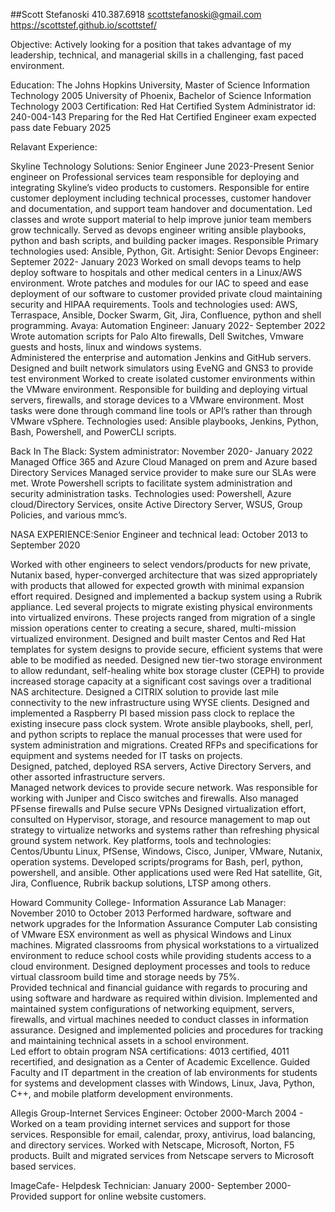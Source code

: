 ##Scott Stefanoski
410.387.6918 
scottstefanoski@gmail.com
https://scottstef.github.io/scottstef/

Objective: Actively looking for a position that takes advantage of my leadership, technical, and managerial skills in a challenging, fast paced environment.

Education:  The Johns Hopkins University, Master of Science Information Technology 2005
                      University of Phoenix, Bachelor of Science Information Technology 2003
Certification: Red Hat Certified System Administrator id: 240-004-143
                       Preparing for the Red Hat Certified Engineer exam expected pass date Febuary 2025 

Relavant Experience:

Skyline Technology Solutions:  Senior Engineer June 2023-Present
Senior engineer on Professional services team responsible for deploying and integrating Skyline’s video products to customers.  Responsible for entire customer deployment including technical processes, customer handover and documentation, and support team handover and documentation.
Led classes and wrote support material to help improve junior team members grow technically.
Served as devops engineer writing ansible playbooks, python and bash scripts, and building packer images.
Responsible 
Primary technologies used: Ansible, Python, Git.
Artisight: Senior Devops Engineer: Septemer 2022- January 2023
Worked on small devops teams to help deploy software to hospitals and other medical centers in a Linux/AWS environment.
Wrote patches and modules for our IAC to speed and ease deployment of our software to customer provided private cloud maintaining security and HIPAA requirements.
Tools and technologies used: AWS, Terraspace, Ansible, Docker Swarm, Git, Jira, Confluence, python and shell programming.
Avaya: Automation Engineer: January 2022- September 2022
Wrote automation scripts for Palo Alto firewalls, Dell Switches, Vmware guests and hosts, linux and windows systems.  
Administered the enterprise and automation Jenkins and GitHub servers.
Designed and built network simulators using EveNG and GNS3 to provide test environment 
Worked to create isolated customer environments within the VMware environment.  Responsible for building and deploying virtual servers, firewalls, and storage devices to a VMware environment.  Most tasks were done through command line tools or API’s rather than through VMware vSphere.
Technologies used: Ansible playbooks, Jenkins, Python, Bash, Powershell, and PowerCLI scripts.

Back In The Black:  System administrator: November 2020- January 2022
Managed Office 365 and Azure Cloud
Managed on prem and Azure based Directory Services
Managed service provider to make sure our SLAs were met.
Wrote Powershell scripts to facilitate system administration and security administration tasks.
Technologies used: Powershell, Azure cloud/Directory Services, onsite Active Directory Server, WSUS, Group Policies, and various mmc’s.

NASA EXPERIENCE:Senior Engineer and technical lead: October 2013 to September 2020

Worked with other engineers to select vendors/products for new private, Nutanix based, hyper-converged architecture that was sized appropriately with products that allowed for expected growth with minimal expansion effort required.
Designed and implemented a backup system using a Rubrik appliance.
Led several projects to migrate existing physical environments into virtualized environs.  These projects ranged from migration of a single mission operations center to creating a secure, shared, multi-mission virtualized environment.
Designed and built master Centos and Red Hat templates for system designs to provide secure, efficient systems that were able to be modified as needed.
Designed new tier-two storage environment to allow redundant, self-healing white box storage cluster (CEPH) to provide increased storage capacity at a significant cost savings over a traditional NAS architecture.
Designed a CITRIX solution to provide last mile connectivity to the new infrastructure using WYSE clients.
Designed and implemented a Raspberry PI based mission pass clock to replace the existing insecure pass clock system.
Wrote ansible playbooks, shell, perl, and python scripts to replace the manual processes that were used for system administration and migrations.
Created RFPs and specifications for equipment and systems needed for IT tasks on projects.  
Designed, patched, deployed RSA servers, Active Directory Servers, and other assorted infrastructure servers.  
Managed network devices to provide secure network.  Was responsible for working with Juniper and Cisco switches and firewalls.  Also managed PFsense firewalls and Pulse secure VPNs
Designed virtualization effort, consulted on Hypervisor, storage, and resource management to map out strategy to virtualize networks and systems rather than refreshing physical ground system network.
Key platforms, tools and technologies: Centos/Ubuntu Linux, PfSense, Windows, Cisco, Juniper, VMware, Nutanix, operation systems.  Developed scripts/programs for Bash, perl, python, powershell, and ansible.  Other applications used were Red Hat satellite, Git, Jira, Confluence, Rubrik backup solutions, LTSP among others.

Howard Community College- Information Assurance Lab Manager: November 2010 to October 2013
Performed hardware, software and network upgrades for the Information Assurance Computer Lab consisting of VMware ESX environment as well as physical Windows and Linux machines.  Migrated classrooms from physical workstations to a virtualized environment to reduce school costs while providing students access to a cloud environment.  Designed deployment processes and tools to reduce virtual classroom build time and storage needs by 75%.  
Provided technical and financial guidance with regards to procuring and using software and hardware as required within division.
Implemented and maintained system configurations of networking equipment, servers, firewalls, and virtual machines needed to conduct classes in information assurance.
Designed and implemented policies and procedures for tracking and maintaining technical assets in a school environment.  
Led effort to obtain program NSA certifications: 4013 certified, 4011 recertified, and designation as a Center of Academic Excellence.
Guided Faculty and IT department in the creation of lab environments for students for systems and development classes with Windows, Linux, Java, Python, C++, and mobile platform development environments.

Allegis Group-Internet Services Engineer: October 2000-March 2004 - 
Worked on a team providing internet services and support for those services.  Responsible for email, calendar, proxy, antivirus, load balancing,  and directory services. 
Worked with Netscape, Microsoft, Norton, F5 products.  Built and migrated services from Netscape servers to Microsoft based services.

ImageCafe- Helpdesk Technician: January 2000- September 2000- Provided support for online website customers.

